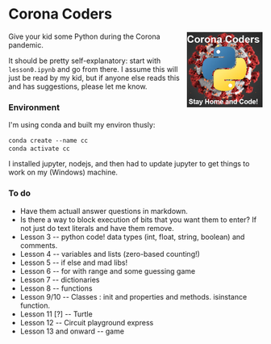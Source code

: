 # Corona Coders
<img align ="right" width = "150" src=".\images\\corona_coders.jpg\">

Give your kid some Python during the Corona pandemic.

It should be pretty self-explanatory: start with `lesson0.ipynb` and go from there. I assume this will just be read by my kid, but if anyone else reads this and has suggestions, please let me know.


### Environment
I'm using conda and built my environ thusly:    

    conda create --name cc
    conda activate cc
I installed jupyter, nodejs, and then had to update jupyter to get things to work on my (Windows) machine.


### To do
- Have them actuall answer questions in markdown.
- Is there a way to block execution of bits that you want them to enter? If not just do text literals and have them remove.
- Lesson 3 -- python code! data types (int, float, string, boolean) and comments.
- Lesson 4 -- variables and lists (zero-based counting!)
- Lesson 5 -- if else and mad libs!
- Lesson 6 -- for with range and some guessing game
- Lesson 7 -- dictionaries
- Lesson 8 -- functions
- Lesson 9/10 -- Classes : init and properties and methods. isinstance function.
- Lesson 11 [?] -- Turtle
- Lesson 12 -- Circuit playground express
- Lesson 13 and onward -- game
